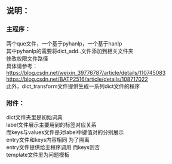 ## 说明：
### 主程序：
两个que文件，一个基于pyhanlp，一个基于hanlp   
其中pyhanlp的需要将dict_add..文件添加到相关文件夹    
修改权限文件路径   
具体请参考：
https://blog.csdn.net/weixin_39776787/article/details/110745083
https://blog.csdn.net/BATP2516/article/details/108717022       
此外，dict_transform文件提供生成一系列dict文件的程序      

### 附件：
dict文件夹里是初始词典   
label文件展示主要用到的标签对应关系    
而keys与values文件是对label中键值对的分别展示    
entry文件和keys内容相同 为了隔离          
entry文件提供给主程序调用 而keys则否     
template文件里为问题模板
